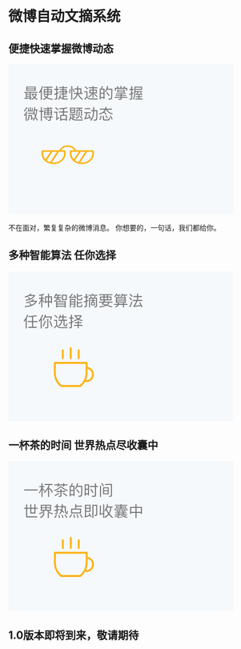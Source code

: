 微博自动文摘系统
==========

## 便捷快速掌握微博动态
![1](./post/2017-05-20-1.jpg)

不在面对，繁复复杂的微博消息。
你想要的，一句话，我们都给你。

## 多种智能算法 任你选择
![2](./post/2017-05-20-2.jpg)

## 一杯茶的时间 世界热点尽收囊中

![3](./post/2017-05-20-3.jpg)

## 1.0版本即将到来，敬请期待




